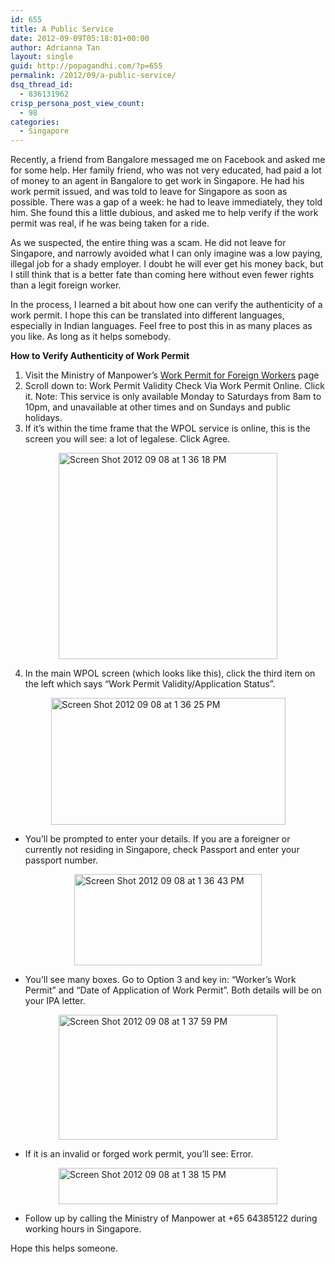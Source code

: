 ```yaml
---
id: 655
title: A Public Service
date: 2012-09-09T05:18:01+00:00
author: Adrianna Tan
layout: single
guid: http://popagandhi.com/?p=655
permalink: /2012/09/a-public-service/
dsq_thread_id:
  - 836131962
crisp_persona_post_view_count:
  - 98
categories:
  - Singapore
---
```

Recently, a friend from Bangalore messaged me on Facebook and asked me for some help. Her family friend, who was not very educated, had paid a lot of money to an agent in Bangalore to get work in Singapore. He had his work permit issued, and was told to leave for Singapore as soon as possible. There was a gap of a week: he had to leave immediately, they told him. She found this a little dubious, and asked me to help verify if the work permit was real, if he was being taken for a ride.

As we suspected, the entire thing was a scam. He did not leave for Singapore, and narrowly avoided what I can only imagine was a low paying, illegal job for a shady employer. I doubt he will ever get his money back, but I still think that is a better fate than coming here without even fewer rights than a legit foreign worker.

In the process, I learned a bit about how one can verify the authenticity of a work permit. I hope this can be translated into different languages, especially in Indian languages. Feel free to post this in as many places as you like. As long as it helps somebody.

**How to Verify Authenticity of Work Permit**

  1. Visit the Ministry of Manpower&#8217;s [Work Permit for Foreign Workers](http://www.mom.gov.sg/services-forms/passes/Pages/work-permit-fw.aspx) page
  2. Scroll down to: Work Permit Validity Check Via Work Permit Online. Click it. Note: This service is only available Monday to Saturdays from 8am to 10pm, and unavailable at other times and on Sundays and public holidays.
  3. If it&#8217;s within the time frame that the WPOL service is online, this is the screen you will see: a lot of legalese. Click Agree.
<img style="display:block; margin-left:auto; margin-right:auto;" src="http://popagandhi.com/wp-content/uploads/2012/09/Screen-Shot-2012-09-08-at-1.36.18-PM1.png" alt="Screen Shot 2012 09 08 at 1 36 18 PM" title="Screen Shot 2012-09-08 at 1.36.18 PM.png" border="0" width="350" height="330" />

  4. In the main WPOL screen (which looks like this), click the third item on the left which says &#8220;Work Permit Validity/Application Status&#8221;.

<img style="display:block; margin-left:auto; margin-right:auto;" src="http://popagandhi.com/wp-content/uploads/2012/09/Screen-Shot-2012-09-08-at-1.36.25-PM1.png" alt="Screen Shot 2012 09 08 at 1 36 25 PM" title="Screen Shot 2012-09-08 at 1.36.25 PM.png" border="0" width="375" height="203" />

  * You&#8217;ll be prompted to enter your details. If you are a foreigner or currently not residing in Singapore, check Passport and enter your passport number.
<img style="display:block; margin-left:auto; margin-right:auto;" src="http://popagandhi.com/wp-content/uploads/2012/09/Screen-Shot-2012-09-08-at-1.36.43-PM.png" alt="Screen Shot 2012 09 08 at 1 36 43 PM" title="Screen Shot 2012-09-08 at 1.36.43 PM.png" border="0" width="300" height="146" />

  * You&#8217;ll see many boxes. Go to Option 3 and key in: &#8220;Worker&#8217;s Work Permit&#8221; and &#8220;Date of Application of Work Permit&#8221;. Both details will be on your IPA letter.
<img style="display:block; margin-left:auto; margin-right:auto;" src="http://popagandhi.com/wp-content/uploads/2012/09/Screen-Shot-2012-09-08-at-1.37.59-PM.png" alt="Screen Shot 2012 09 08 at 1 37 59 PM" title="Screen Shot 2012-09-08 at 1.37.59 PM.png" border="0" width="350" height="200" />

  * If it is an invalid or forged work permit, you&#8217;ll see: Error.
<img style="display:block; margin-left:auto; margin-right:auto;" src="http://popagandhi.com/wp-content/uploads/2012/09/Screen-Shot-2012-09-08-at-1.38.15-PM.png" alt="Screen Shot 2012 09 08 at 1 38 15 PM" title="Screen Shot 2012-09-08 at 1.38.15 PM.png" border="0" width="350" height="58" />

  * Follow up by calling the Ministry of Manpower at +65 64385122 during working hours in Singapore.</ol>

Hope this helps someone.
